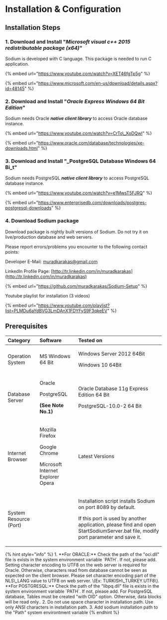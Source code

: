 # Installation & Configuration

## Installation Steps

### 1. Download and Install "_Microsoft visual c++ 2015 redistributable package \(x64\)_"

Sodium is developed with C language. This package is needed to run C application.

{% embed url="https://www.youtube.com/watch?v=XET46fgTp5g" %}

{% embed url="https://www.microsoft.com/en-us/download/details.aspx?id=48145" %}

### 2. Download and Install "_Oracle Express Windows 64 Bit Edition_"

Sodium needs Oracle _**native client library**_ to access Oracle database instance.

{% embed url="https://www.youtube.com/watch?v=CrTo\_XoDQwI" %}

{% embed url="https://www.oracle.com/database/technologies/xe-downloads.html" %}

### 3. Download and Install "_PostgreSQL Database Windows 64 Bi_t"

Sodium needs PostgreSQL _**native client library**_ to access PostgreSQL database instance.

{% embed url="https://www.youtube.com/watch?v=e1MwsT5FJRQ" %}

{% embed url="https://www.enterprisedb.com/downloads/postgres-postgresql-downloads" %}

### 4. Download Sodium package

Download package is nightly built versions of Sodium. Do not try it on live/production database and web servers.

Please report errors/problems you encounter to the following contact points:

Developer E-Mail: [muradkarakas@gmail.com](https://muradkarakas.github.io/Sodium-Manual/download_page.html#) 

LinkedIn Profile Page: [http://tr.linkedin.com/in/muradkarakas](http://tr.linkedin.com/in/muradkarakas)

{% embed url="https://github.com/muradkarakas/Sodium-Setup" %}

Youtube playlist for installation \(3 videos\)

{% embed url="https://www.youtube.com/playlist?list=PLMDu6aYdBVG3LmDAnX1FDYFyS9F3qkeEV" %}



















## Prerequisites

<table>
  <thead>
    <tr>
      <th style="text-align:left"><b>Category</b>
      </th>
      <th style="text-align:left"> <b>Software</b>
      </th>
      <th style="text-align:left"> <b>Tested on</b>
      </th>
    </tr>
  </thead>
  <tbody>
    <tr>
      <td style="text-align:left">Operation System</td>
      <td style="text-align:left">MS Windows 64 Bit</td>
      <td style="text-align:left">
        <p>Windows Server 2012 64Bit</p>
        <p>Windows 10 64Bit</p>
      </td>
    </tr>
    <tr>
      <td style="text-align:left">Database Server</td>
      <td style="text-align:left">
        <p>Oracle</p>
        <p>PostgreSQL</p>
        <p><b>(See Note No.1)</b>
        </p>
      </td>
      <td style="text-align:left">
        <p>Oracle Database 11g Express Edition 64 Bit</p>
        <p>PostgreSQL-10.0-2 64 Bit</p>
      </td>
    </tr>
    <tr>
      <td style="text-align:left">Internet Browser</td>
      <td style="text-align:left">
        <p>Mozilla Firefox</p>
        <p>Google Chrome</p>
        <p>Microsoft Internet Explorer Opera</p>
      </td>
      <td style="text-align:left">Latest Versions</td>
    </tr>
    <tr>
      <td style="text-align:left">System Resource (Port)</td>
      <td style="text-align:left">&#x200B;</td>
      <td style="text-align:left">
        <p>Installation script installs Sodium on port 8089 by default.</p>
        <p>If this port is used by another application, please find and open StartSodiumServer.bat
          file, modify port parameter and save it.</p>
      </td>
    </tr>
  </tbody>
</table>{% hint style="info" %}
1.  **For ORACLE:**  Check the path of the "oci.dll" file is exists in the system environment variable `PATH`. If not, please add.  Setting character encoding to UTF8 on the web server is required for Oracle. Otherwise, characters read from database cannot be seen as expected on the client browser. Please set character encoding part of the NLS\_LANG value to UTF8 on web server. \(Ex: TURKISH\_TURKEY.UTF8\).  **For POSTGRESQL:**  Check the path of the "libpq.dll" file is exists in the system environment variable `PATH`. If not, please add. For PostgreSQL database, Tables must be created "with OID" option. Otherwise, data blocks will be read only..
2. Do not use space character in installation path. Use only ANSI characters in installation path.
3. Add sodium installation path to the "Path" system environtment variable
{% endhint %}


